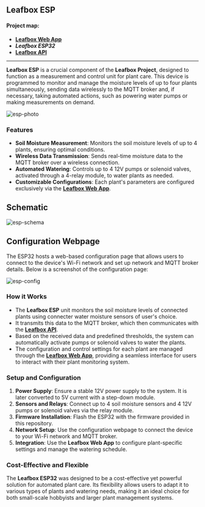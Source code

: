 ## Leafbox ESP

#### Project map:
* **[Leafbox Web App](https://github.com/bSienkiewicz/burger-dashboard)**
* ***Leafbox ESP32***
* **[Leafbox API](https://github.com/bSienkiewicz/leafbox-api)**
---

**Leafbox ESP** is a crucial component of the **Leafbox Project**, designed to function as a measurement and control unit for plant care. 
This device is programmed to monitor and manage the moisture levels of up to four plants simultaneously, sending data wirelessly to the MQTT broker and, if necessary, taking automated actions, such as powering water pumps or making measurements on demand.

![esp-photo](https://github.com/bSienkiewicz/leafbox-esp/assets/50502786/df9619b6-071a-4e92-8ada-fe48bea9b489)

### Features

- **Soil Moisture Measurement**: Monitors the soil moisture levels of up to 4 plants, ensuring optimal conditions.
- **Wireless Data Transmission**: Sends real-time moisture data to the MQTT broker over a wireless connection.
- **Automated Watering**: Controls up to 4 12V pumps or solenoid valves, activated through a 4-relay module, to water plants as needed.
- **Customizable Configurations**: Each plant's parameters are configured exclusively via the  **[Leafbox Web App](https://github.com/bSienkiewicz/leafbox)**.

## Schematic
![esp-schema](https://github.com/bSienkiewicz/leafbox-esp/assets/50502786/498b378f-4255-4f17-aba4-afcca619ba5f)


## Configuration Webpage

The ESP32 hosts a web-based configuration page that allows users to connect to the device's Wi-Fi network and set up network and MQTT broker details. Below is a screenshot of the configuration page:

![esp-config](https://github.com/bSienkiewicz/leafbox-esp/assets/50502786/460d7bc9-1aba-4d84-862a-447b71934bcb)


### How it Works

- The **Leafbox ESP** unit monitors the soil moisture levels of connected plants using connecter water moisture sensors of user's choice. 
- It transmits this data to the MQTT broker, which then communicates with the **[Leafbox API](https://github.com/bSienkiewicz/leafbox-api)**.
- Based on the received data and predefined thresholds, the system can automatically activate pumps or solenoid valves to water the plants. 
- The configuration and control settings for each plant are managed through the **[Leafbox Web App](https://github.com/bSienkiewicz/leafbox)**, providing a seamless interface for users to interact with their plant monitoring system.

### Setup and Configuration

1. **Power Supply**: Ensure a stable 12V power supply to the system. It is later converted to 5V current with a step-down module.
2. **Sensors and Relays**: Connect up to 4 soil moisture sensors and 4 12V pumps or solenoid valves via the relay module.
3. **Firmware Installation**: Flash the ESP32 with the firmware provided in this repository.
4. **Network Setup**: Use the configuration webpage to connect the device to your Wi-Fi network and MQTT broker.
5. **Integration**: Use the **Leafbox Web App** to configure plant-specific settings and manage the watering schedule.

### Cost-Effective and Flexible

The **Leafbox ESP32** was designed to be a cost-effective yet powerful solution for automated plant care. Its flexibility allows users to adapt it to various types of plants and watering needs, making it an ideal choice for both small-scale hobbyists and larger plant management systems.
